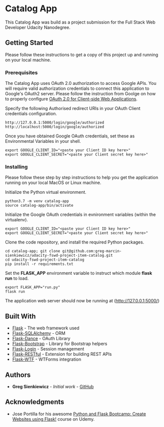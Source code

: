 # Catalog App

This Catalog App was build as a project submission for the Full Stack Web Developer Udacity Nanodegree.


## Getting Started

Please follow these instructions to get a copy of this project up and running on your local machine.  

### Prerequisites

The Catalog App uses OAuth 2.0 authorization to access Google APIs. You will require valid authorization credentials to connect this application to Google's OAuth2 server. Please follow the instruction from Goolge on how to properly configure [OAuth 2.0 for Client-side Web Applications](https://developers.google.com/identity/protocols/OAuth2UserAgent).

Specify the following Authorised redirect URIs in your OAuth Client credentials configuration.

```
http://127.0.0.1:5000/login/google/authorized
http://localhost:5000/login/google/authorized
```

Once you have obtained Google OAuth credentials, set these as Environmental Variables in your shell.

```
export GOOGLE_CLIENT_ID="<paste your Client ID key here>"
export GOOGLE_CLIENT_SECRET="<paste your Client secret key here>"
```

### Installing

Please follow these step by step instructions to help you get the application running on your local MacOS or Linux machine. 

Initialize the Python virtual environment.

```
python3.7 -m venv catalog-app
source catalog-app/bin/activate
```

Initialize the Google OAuth credentials in evnironment variables (within the virtualenv).

```
export GOOGLE_CLIENT_ID="<paste your Client ID key here>"
export GOOGLE_CLIENT_SECRET="<paste your Client secret key here>"
```

Clone the code repository, and install the required Python packages.

```
cd catalog-app; git clone git@github.com:greg-marcin-sienkiewicz/udacity-fswd-project-item-catalog.git
cd udacity-fswd-project-item-catalog
pip install -r requirements.txt
```

Set the __FLASK_APP__ environment variable to instruct which module __flask run__ to load.

```
export FLASK_APP="run.py"
flask run
```

The application web server should now be running at (http://127.0.0.1:5000/)

## Built With

* [Flask](http://flask.pocoo.org/docs/1.0/) - The web framework used
* [Flask-SQLAlchemy](http://flask-sqlalchemy.pocoo.org/2.3/) - ORM
* [Flask-Dance](https://flask-dance.readthedocs.io/en/latest/) - OAuth Library
* [Flask-Bootstrap](https://pythonhosted.org/Flask-Bootstrap/) - Library for Bootstrap helpers
* [Flask-Login](https://flask-login.readthedocs.io/en/latest/) - Session management
* [Flask-RESTful](https://flask-restful.readthedocs.io/en/latest/) - Extension for building REST APIs
* [Flask-WTF](https://flask-wtf.readthedocs.io/en/stable/) - WTForms integration

## Authors

* **Greg Sienkiewicz** - *Initial work* - [GitHub](https://github.com/greg-marcin-sienkiewicz)


## Acknowledgments

* Jose Portilla for his awesome [Python and Flask Bootcamp: Create Websites using Flask!](https://www.udemy.com/python-and-flask-bootcamp-create-websites-using-flask/) course on Udemy.
